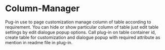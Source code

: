 Column-Manager
==============

Pug-in use to page customization manage column of table according to requirement. You can hide or show particular column of table just edit table settings by edit dialogue popup options. Call plug-in on table container id, create table for customization and dialogue popup with required attribute as mention in readme file in plug-in.